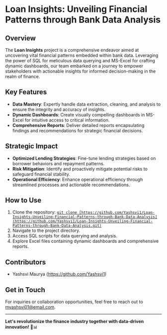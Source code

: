 # Loan Insights: Unveiling Financial Patterns through Bank Data Analysis


## Overview

The **Loan Insights** project is a comprehensive endeavor aimed at uncovering vital financial patterns embedded within bank data. Leveraging the power of SQL for meticulous data querying and MS-Excel for crafting dynamic dashboards, our team embarked on a journey to empower stakeholders with actionable insights for informed decision-making in the realm of finance.

## Key Features

- **Data Mastery**: Expertly handle data extraction, cleaning, and analysis to ensure the integrity and accuracy of insights.
- **Dynamic Dashboards**: Create visually compelling dashboards in MS-Excel for intuitive access to critical information.
- **Comprehensive Reports**: Deliver detailed reports encapsulating findings and recommendations for strategic financial decisions.

## Strategic Impact

- **Optimized Lending Strategies**: Fine-tune lending strategies based on borrower behaviors and repayment patterns.
- **Risk Mitigation**: Identify and proactively mitigate potential risks to safeguard financial stability.
- **Operational Efficiency**: Enhance operational efficiency through streamlined processes and actionable recommendations.

## How to Use

1. Clone the repository: [`git clone [https://github.com/Yashsvi1/Loan-Insights-Unveiling-Financial-Patterns-through-Bank-Data-Analysis](https://github.com/Yashsvi1/Loan-Insights-Unveiling-Financial-Patterns-through-Bank-Data-Analysis.git)`](https://github.com/Yashsvi1/Loan-Insights-Unveiling-Financial-Patterns-through-Bank-Data-Analysis.git)
2. Navigate to the project directory.
3. Access SQL scripts for data querying and analysis.
4. Explore Excel files containing dynamic dashboards and comprehensive reports.

## Contributors

- Yashsvi Maurya (https://github.com/Yashsvi1)

## Get in Touch

For inquiries or collaboration opportunities, feel free to reach out to [myashsvi01@email.com](mailto:your@email.com).

---

**Let's revolutionize the finance industry together with data-driven innovation!** 🚀📊
